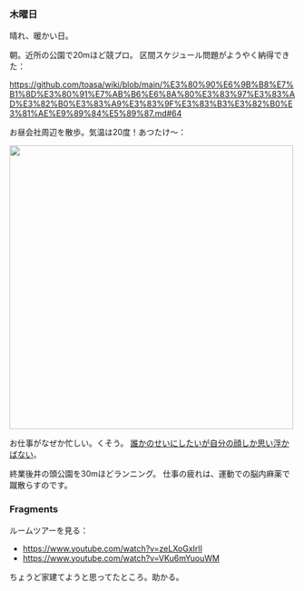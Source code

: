 ### 木曜日

晴れ、暖かい日。

朝。近所の公園で20mほど競プロ。
区間スケジュール問題がようやく納得できた：

https://github.com/toasa/wiki/blob/main/%E3%80%90%E6%9B%B8%E7%B1%8D%E3%80%91%E7%AB%B6%E6%8A%80%E3%83%97%E3%83%AD%E3%82%B0%E3%83%A9%E3%83%9F%E3%83%B3%E3%82%B0%E3%81%AE%E9%89%84%E5%89%87.md#64

お昼会社周辺を散歩。気温は20度！あつたけ〜：

<img src="https://i.imgur.com/srFNKci.jpg" width="500">

お仕事がなぜか忙しい。くそう。
[誰かのせいにしたいが自分の顔しか思い浮かばない](https://dic.nicovideo.jp/a/%E8%AA%B0%E3%81%8B%E3%81%AE%E3%81%9B%E3%81%84%E3%81%AB%E3%81%97%E3%81%9F%E3%81%84%E3%81%8C%E8%87%AA%E5%88%86%E3%81%AE%E9%A1%94%E3%81%97%E3%81%8B%E6%80%9D%E3%81%84%E6%B5%AE%E3%81%8B%E3%81%B0%E3%81%AA%E3%81%84)。

終業後井の頭公園を30mほどランニング。
仕事の疲れは、運動での脳内麻薬で蹴散らすのです。

### Fragments

ルームツアーを見る：

- https://www.youtube.com/watch?v=zeLXoGxIrlI
- https://www.youtube.com/watch?v=VKu6mYuouWM

ちょうど家建てようと思ってたところ。助かる。